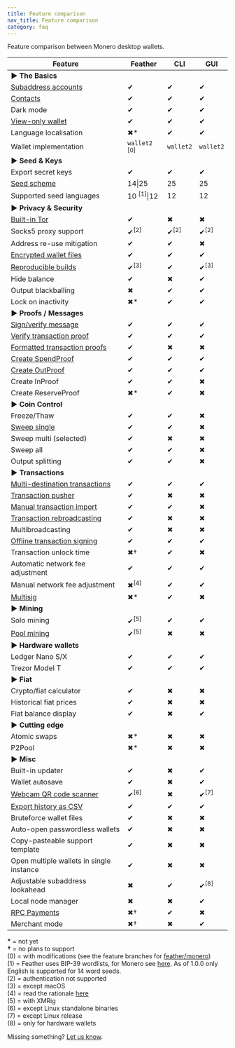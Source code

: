 ```yaml
---
title: Feature comparison
nav_title: Feature comparison
category: faq
---
```


Feature comparison between Monero desktop wallets.

|Feature|Feather|CLI|GUI|
|-------|---|---|-------|
|**► The Basics**|
|[Subaddress accounts](switch-subaddress-account)    |✔|✔|✔|
|[Contacts](add-contact)                      |✔|✔|✔|
|Dark mode                                    |✔|✔|✔|
|[View-only wallet](create-view-only-wallet)  |✔|✔|✔|
|Language localisation                        |✖*|✔|✔|
|Wallet implementation                        |`wallet2` <sup>[0]</sup>|`wallet2`|`wallet2`|
|**► Seed & Keys**|
|Export secret keys                           |✔|✔|✔|
|[Seed scheme](seed-scheme)                   |14\|25|25|25|
|Supported seed languages                     |10 <sup>[1]</sup>\|12|12|12|
|**► Privacy & Security**|
|[Built-in Tor](tor-support)                  |✔|✖|✖|
|Socks5 proxy support                         |✔<sup>[2]</sup>|✔<sup>[2]</sup>|✔<sup>[2]</sup>|
|Address re-use mitigation                    |✔|✔|✖|
|[Encrypted wallet files](wallet-files)       |✔|✔|✔|
|[Reproducible builds](building-from-source)  |✔<sup>[3]</sup>|✔|✔<sup>[3]</sup>|
|Hide balance                                 |✔|✖|✔|
|Output blackballing                          |✖|✔|✔|
|Lock on inactivity                           |✖*|✔|✔|
|**► Proofs / Messages**|
|[Sign/verify message](sign-verify-message)   |✔|✔|✔|
|[Verify transaction proof](verify-tx-proof)  |✔|✔|✔|
|[Formatted transaction proofs](formatted-tx-proofs)       |✔|✖|✖|
|[Create SpendProof](prove-tx-authorship)     |✔|✔|✔|
|[Create OutProof](prove-payment)             |✔|✔|✔|
|Create InProof                               |✔|✔|✖|
|Create ReserveProof                          |✖*|✔|✖|
|**► Coin Control**|
|Freeze/Thaw                                  |✔|✔|✖|
|[Sweep single](sweep-output)                 |✔|✔|✖|
|Sweep multi (selected)                       |✔|✖|✖|
|Sweep all                                    |✔|✔|✖|
|Output splitting                             |✔|✔|✖|
|**► Transactions**|
|[Multi-destination transactions](pay-to-many)|✔|✔|✔|
|[Transaction pusher](push-tx)                |✔|✖|✖|
|[Manual transaction import](missing-tx)      |✔|✔|✖|
|[Transaction rebroadcasting](failed-tx)      |✔|✖|✖|
|Multibroadcasting                            |✔|✖|✖|
|[Offline transaction signing](offline-tx-signing)              |✔|✔|✔|
|Transaction unlock time                      |✖†|✔|✖|
|Automatic network fee adjustment             |✔|✔|✔|
|Manual network fee adjustment                |✖<sup>[4]</sup>|✔|✔|
|[Multisig](multisig)                         |✖*|✔|✖|
|**► Mining**|
|Solo mining                                  |✔<sup>[5]</sup>|✔|✔|
|[Pool mining](mining-setup)                  |✔<sup>[5]</sup>|✖|✖|
|**► Hardware wallets**|
|Ledger Nano S/X                              |✔|✔|✔|
|Trezor Model T                               |✔|✔|✔|
|**► Fiat**|
|Crypto/fiat calculator                       |✔|✖|✖|
|Historical fiat prices                       |✔|✖|✖|
|Fiat balance display                         |✔|✖|✔|
|**► Cutting edge**|
|Atomic swaps                                 |✖*|✖|✖|
|P2Pool                                       |✖*|✖|✖|
|**► Misc**|
|Built-in updater                             |✔|✖|✔|
|Wallet autosave                              |✔|✖|✔|
|[Webcam QR code scanner](webcam-qr-scanner)  |✔<sup>[6]</sup>|✖|✔<sup>[7]</sup>|
|[Export history as CSV](export-tx-history)   |✔|✔|✔|
|Bruteforce wallet files                      |✔|✖|✖|
|Auto-open passwordless wallets               |✔|✖|✖|
|Copy-pasteable support template              |✔|✖|✖|
|Open multiple wallets  in single instance    |✔|✖|✖|
|Adjustable subaddress lookahead              |✖|✔|✔<sup>[8]</sup>|
|Local node manager                           |✖|✖|✔|
|[RPC Payments](rpc-payments)                 |✖†|✔|✖|
|Merchant mode                                |✖†|✖|✔|

**\*** = not yet  
**†** = no plans to support  
(0) = with modifications (see the feature branches for [feather/monero](https://git.featherwallet.org/feather/monero))  
(1) = Feather uses BIP-39 wordlists, for Monero see [here](https://github.com/monero-project/monero/tree/master/src/mnemonics). As of 1.0.0 only English is supported for 14 word seeds.  
(2) = authentication not supported  
(3) = except macOS  
(4) = read the rationale [here](transaction-fee)  
(5) = with XMRig  
(6) = except Linux standalone binaries  
(7) = except Linux release  
(8) = only for hardware wallets  

Missing something? [Let us know](report-an-issue).
